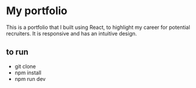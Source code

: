 # My portfolio
This is a portfolio that I built using React, to highlight my career for potential recruiters. It is responsive and has an intuitive design.
## to run 
- git clone
- npm install
- npm run dev
